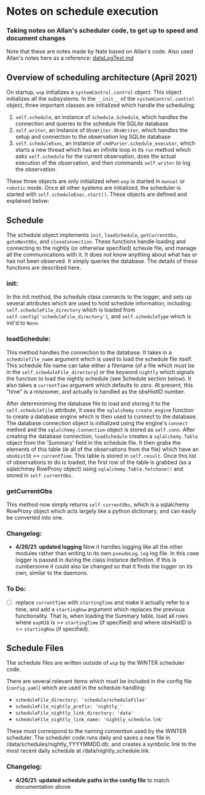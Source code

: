 # Notes on schedule execution

### Taking notes on Allan's scheduler code, to get up to speed and document changes
Note that these are notes made by Nate based on Allan's code. Also used Allan's notes here as a reference: [dataLogTest.md](https://magellomar-gitlab.mit.edu/WINTER/code/blob/master/wsp/dataLogTest.md)

## Overview of scheduling architecture (April 2021)
On startup, `wsp` initializes a `systemControl.control` object. This object initializes all the subsystems. In the `__init__` of the `systemControl.control` object, three important classes are initialized which handle the scheduling: 
1. `self.schedule`, an instance of `schedule.Schedule`, which handles the connection and queries to the schedule file SQLite database
2. `self.writer`, an instance of `ObsWriter.ObsWriter`, which handles the setup and connection to the observation log SQLite database
3. `self.scheduleExec`, an instance of `cmdParser.schedule_executor`, which starts a new thread which has an infinite loop in its `run` method which asks `self.schedule` for the current observation, does the actual execution of the observation, and then commands `self.writer` to log the observation. 

These three objects are only initialized when `wsp` is started in `manual` or `robotic` mode. Once all other systems are initialized, the scheduler is started with `self.scheduleExec.start()`. These objects are defined and explained below:

## Schedule
The schedule object implements `init`, `loadSchedule`, `getCurrentObs`, `gotoNextObs`, and `closeConnection`. These functions handle loading and connecting to the nightly (or otherwise specified) scheule file, and manage all the communications with it. It does *not* know anything about what has or has not been observed. It simply queries the database. The details of these functions are described here.

### init:
In the init method, the schedule class connects to the logger, and sets up several attributes which are used to hold schedule information, including: `self.scheduleFile_directory` which is loaded from `self.config['scheduleFile_directory']`, and `self.scheduleType` which is init'd to `None`. 

### loadSchedule:
This method handles the connection to the database. It takes in a `schedulefile_name` argument which is used to load the schedule file itself. This schedule file name can take either a filename (of a file which must be in the `self.scheduleFile_directory`) or the keyword `nightly` which signals the function to load the nightly schedule (see Schedule section below). It also takes a `currentTime` argument which defaults to zero. At present, this "time" is a misnomer, and actually is handled as the obsHistID number. 

After determiniming the database file to load and storing it to the `self.schedulefile` attribute, it uses the `sqlalchemy` `create_engine` function to create a database engine which is then used to connect to the database. The database connection object is initialized using the engine's `connect` method and the `sqlalchemy.Connection` object is stored as `self.conn`. After creating the database connection, `loadSchedule` creates a `sqlalchemy.Table` object from the 'Summary' field in the schedule file. It then grabs the elements of this table (ie all of the observations from the file) which have an `obsHistID` >= `currentTime`. This table is stored in `self.result`. Once this list of observations to do is loaded, the first row of the table is grabbed (as a sqlalchmey RowProxy object) using `sqlalchemy.Table.fetchone()` and stored in `self.currentObs`.

### getCurrentObs
This method now simply returns `self.currentObs`, which is a sqlalchemy RowProxy object which acts largely like a python dictionary, and can easily be converted into one.

### Changelog:
* **4/26/21: updated logging** Now it handles logging like all the other modules rather than writing to its own `pseudoLog.log` log file. In this case logger is passed in during the class instance definition. If this is cumbersome it could also be changed so that it finds the logger on its own, similar to the daemons.

### To Do:
- [ ] replace `currentTime` with `startingTime` and make it actually refer to a time, and add a `startingRow` argument which replaces the previous functionality. That is, when loading the Summary table, load all rows where `expMJD` is >= `startingTime` (if specified) and where obsHistID is >= `startingRow` (if specified).

## Schedule Files
The schedule files are written outside of `wsp` by the WINTER scheduler code. 

There are several relevant items which must be included in the config file (`config.yaml`) which are used in the schedule handling:
* `scheduleFile_directory: 'schedule/scheduleFiles'`
* `scheduleFile_nightly_prefix: 'nightly_'`
* `scheduleFile_nightly_link_directory: 'data'`
* `scheduleFile_nightly_link_name: 'nightly_schedule.lnk'`

These must correspond to the naming convention used by the WINTER scheduler. The scheduler code runs daily and saves a new file in /data/schedules/nightly_YYYYMMDD.db, and creates a symbolic link to the most recent daily schedule at /data/nightly_schedule.lnk.

### Changelog:
* **4/26/21: updated schedule paths in the config file** to match documentation above